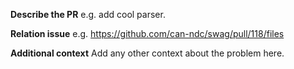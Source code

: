 **Describe the PR**
e.g. add cool parser.

**Relation issue**
e.g. https://github.com/can-ndc/swag/pull/118/files

**Additional context**
Add any other context about the problem here.
